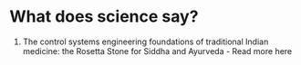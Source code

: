 
# What does science say?
1. The control systems engineering foundations of traditional Indian medicine: the Rosetta Stone for Siddha and Ayurveda - Read more here

